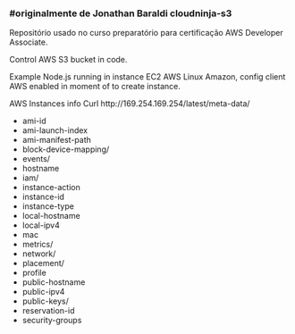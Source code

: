 <h3>#originalmente de Jonathan Baraldi cloudninja-s3</h3>
<p>
Repositório usado no curso preparatório para certificação AWS Developer Associate.
</p>
<p>
Control AWS S3 bucket in code. </p>
<p>
Example Node.js running in instance EC2 AWS Linux Amazon, config client AWS enabled in moment of to create instance.
</p>
<p>
AWS Instances info  Curl http://169.254.169.254/latest/meta-data/
</p>
<ul>   <li>
ami-id</li><li>
ami-launch-index</li><li>
ami-manifest-path</li><li>
block-device-mapping/</li><li>
events/</li><li>
hostname</li><li>
iam/</li><li>
instance-action</li><li>
instance-id</li><li>
instance-type</li><li>
local-hostname</li><li>
local-ipv4</li><li>
mac</li><li>
metrics/</li><li>
network/</li><li>
placement/</li><li>
profile</li><li>
public-hostname</li><li>
public-ipv4</li><li>
public-keys/</li><li>
reservation-id</li><li>
  security-groups</li>
  </ul>
